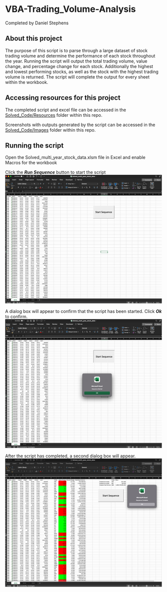 # VBA-Trading_Volume-Analysis
Completed by Daniel Stephens

## About this project

The purpose of this script is to parse through a large dataset of stock trading volume and determine the performance of each stock throughout the year. Running the script will output the total trading volume, value change, and percentage change for each stock. Additionally the highest and lowest performing stocks, as well as the stock with the highest trading volume is returned. The script will complete the output for every sheet within the workbook. 

## Accessing resources for this project

The completed script and excel file can be accessed in the [Solved_Code/Resources](Solved_Code/Resources) folder within this repo.

Screenshots with outputs generated by the script can be accessed in the [Solved_Code/Images](Solved_Code/Images) folder within this repo.

## Running the script

Open the Solved_multi_year_stock_data.xlsm file in Excel and enable Macros for the workbook

Click the ***Run Sequence*** button to start the script
![starting script](Solved_Code/Images/Starting_sequence.png)

A dialog box will appear to confirm that the script has been started. Click ***Ok*** to confirm. 
![Confirming script has started](Solved_Code/Images/Sequence_started.png)

After the script has completed, a second dialog box will appear. 
![Confirming script has completed](Solved_Code/Images/Sequence_complete_sheet1.png)
